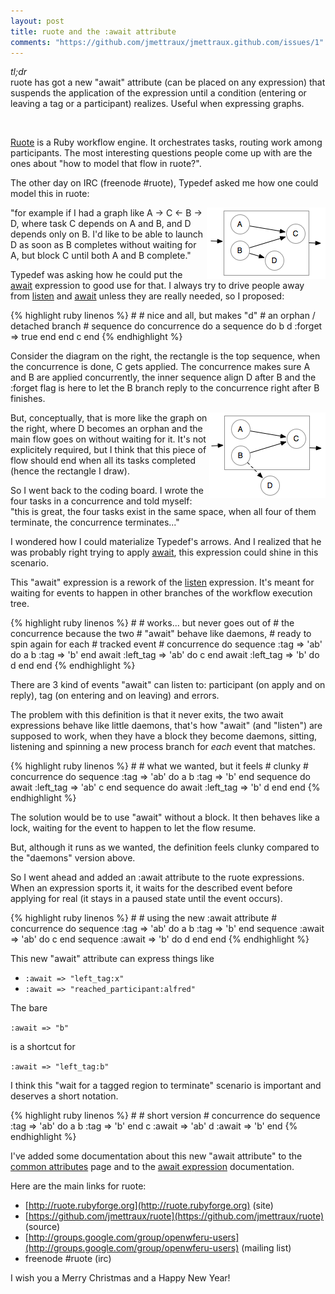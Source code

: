 ```yaml
---
layout: post
title: ruote and the :await attribute
comments: "https://github.com/jmettraux/jmettraux.github.com/issues/1"
---
```


_tl;dr_<br/>
ruote has got a new "await" attribute (can be placed on any expression) that suspends the application of the expression until a condition (entering or leaving a tag or a participant) realizes. Useful when expressing graphs.

&nbsp;

[Ruote](http://ruote.rubyforge.org) is a Ruby workflow engine. It orchestrates tasks, routing work among participants. The most interesting questions people come up with are the ones about "how to model that flow in ruote?".

The other day on IRC (freenode #ruote), Typedef asked me how one could model this in ruote:

<img src="images/2012-12-14-abcd.png" align="right" style="margin: 0;" />

"for example if I had a graph like A -> C <- B -> D, where task C depends on A and B, and D depends only on B. I'd like to be able to launch D as soon as B completes without waiting for A, but block C until both A and B complete."

Typedef was asking how he could put the [await](http://ruote.rubyforge.org/exp/await.html) expression to good use for that. I always try to drive people away from [listen](http://ruote.rubyforge.org/exp/listen.html) and [await](http://ruote.rubyforge.org/exp/await.html) unless they are really needed, so I proposed:

<div class="half-code">
{% highlight ruby linenos %}
#
# nice and all, but makes "d"
# an orphan / detached branch
#
sequence do
  concurrence do
    a
    sequence do
      b
      d :forget => true
    end
  end
  c
end
{% endhighlight %}
</div>

Consider the diagram on the right, the rectangle is the top sequence, when the concurrence is done, C gets applied. The concurrence makes sure A and B are applied concurrently, the inner sequence align D after B and the :forget flag is here to let the B branch reply to the concurrence right after B finishes.

<img src="images/2012-12-14-abc_d.png" align="right" style="margin: 0;" />

But, conceptually, that is more like the graph on the right, where D becomes an orphan and the main flow goes on without waiting for it. It's not explicitely required, but I think that this piece of flow should end when all its tasks completed (hence the rectangle I draw).

So I went back to the coding board. I wrote the four tasks in a concurrence and told myself: "this is great, the four tasks exist in the same space, when all four of them terminate, the concurrence terminates..."

I wondered how I could materialize Typedef's arrows. And I realized that he was probably right trying to apply [await](http://ruote.rubyforge.org/exp/await.html), this expression could shine in this scenario.

This "await" expression is a rework of the [listen](http://ruote.rubyforge.org/exp/listen.html) expression. It's meant for waiting for events to happen in other branches of the workflow execution tree.

<div class="half-code-right">
{% highlight ruby linenos %}
#
# works... but never goes out of
# the concurrence because the two
# "await" behave like daemons,
# ready to spin again for each
# tracked event
#
concurrence do
  sequence :tag => 'ab' do
    a
    b :tag => 'b'
  end
  await :left_tag => 'ab' do
    c
  end
  await :left_tag => 'b' do
    d
  end
end
{% endhighlight %}
</div>

There are 3 kind of events "await" can listen to: participant (on apply and on reply), tag (on entering and on leaving) and errors.

The problem with this definition is that it never exits, the two await expressions behave like little daemons, that's how "await" (and "listen") are supposed to work, when they have a block they become daemons, sitting, listening and spinning a new process branch for _each_ event that matches.

<div class="half-code">
{% highlight ruby linenos %}
#
# what we wanted, but it feels
# clunky
#
concurrence do
  sequence :tag => 'ab' do
    a
    b :tag => 'b'
  end
  sequence do
    await :left_tag => 'ab'
    c
  end
  sequence do
    await :left_tag => 'b'
    d
  end
end
{% endhighlight %}
</div>

The solution would be to use "await" without a block. It then behaves like a lock, waiting for the event to happen to let the flow resume.

But, although it runs as we wanted, the definition feels clunky compared to the "daemons" version above.

So I went ahead and added an :await attribute to the ruote expressions. When an expression sports it, it waits for the described event before applying for real (it stays in a paused state until the event occurs).

<div class="half-code-right">
{% highlight ruby linenos %}
#
# using the new :await attribute
#
concurrence do
  sequence :tag => 'ab' do
    a
    b :tag => 'b'
  end
  sequence :await => 'ab' do
    c
  end
  sequence :await => 'b' do
    d
  end
end
{% endhighlight %}
</div>


This new "await" attribute can express things like

* ```:await => "left_tag:x"```
* ```:await => "reached_participant:alfred"```

The bare

```:await => "b"```

is a shortcut for

```:await => "left_tag:b"```

I think this "wait for a tagged region to terminate" scenario is important and deserves a short notation.

<div class="half-code">
{% highlight ruby linenos %}
#
# short version
#
concurrence do
  sequence :tag => 'ab' do
    a
    b :tag => 'b'
  end
  c :await => 'ab'
  d :await => 'b'
end
{% endhighlight %}
</div>

I've added some documentation about this new "await attribute" to the [common attributes](http://ruote.rubyforge.org/common_attributes.html) page and to the [await expression](http://ruote.rubyforge.org/exp/await.html) documentation.

Here are the main links for ruote:

* [http://ruote.rubyforge.org](http://ruote.rubyforge.org) (site)
* [https://github.com/jmettraux/ruote](https://github.com/jmettraux/ruote) (source)
* [http://groups.google.com/group/openwferu-users](http://groups.google.com/group/openwferu-users) (mailing list)
* freenode #ruote (irc)

I wish you a Merry Christmas and a Happy New Year!


